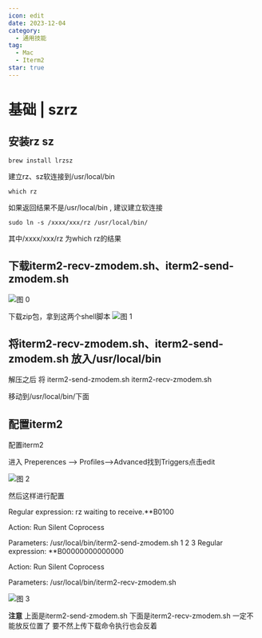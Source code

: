 ```yaml
---
icon: edit
date: 2023-12-04
category:
  - 通用技能
tag:
  - Mac
  - Iterm2
star: true
---
```

# 基础 | szrz

## 安装rz sz 

```shell
brew install lrzsz
```
建立rz、sz软连接到/usr/local/bin

```shell
which rz
```

如果返回结果不是/usr/local/bin , 建议建立软连接

```shell
sudo ln -s /xxxx/xxx/rz /usr/local/bin/
```
其中/xxxx/xxx/rz 为which rz的结果 


## 下载iterm2-recv-zmodem.sh、iterm2-send-zmodem.sh

![图 0](https://cdn.liuhongjiao.cn/images/2023/12/04/mac-szrz/1701651633277.png)  

下载zip包，拿到这两个shell脚本
![图 1](https://cdn.liuhongjiao.cn/images/2023/12/04/mac-szrz/1701651692811.png)  

## 将iterm2-recv-zmodem.sh、iterm2-send-zmodem.sh 放入/usr/local/bin

解压之后
将
iterm2-send-zmodem.sh
iterm2-recv-zmodem.sh

移动到/usr/local/bin/下面

## 配置iterm2

配置iterm2

进入 Preperences --> Profiles–>Advanced找到Triggers点击edit

![图 2](https://cdn.liuhongjiao.cn/images/2023/12/04/mac-szrz/1701651880798.png)  

然后这样进行配置

Regular expression: rz waiting to receive.**B0100

Action: Run Silent Coprocess

Parameters: /usr/local/bin/iterm2-send-zmodem.sh
1
2
3
Regular expression: **B00000000000000

Action: Run Silent Coprocess

Parameters: /usr/local/bin/iterm2-recv-zmodem.sh


![图 3](https://cdn.liuhongjiao.cn/images/2023/12/04/mac-szrz/1701651980112.png)  


**注意**   上面是iterm2-send-zmodem.sh 下面是iterm2-recv-zmodem.sh  一定不能放反位置了 要不然上传下载命令执行也会反着





